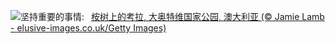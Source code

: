 ![](https://www.bing.com/th?id=OHR.EucalyptusKoala_ZH-CN6942451940_UHD.jpg&w=1000)坚持重要的事情:&nbsp;&ensp;[桉树上的考拉, 大奥特维国家公园, 澳大利亚 (© Jamie Lamb - elusive-images.co.uk/Getty Images)](https://www.bing.com/th?id=OHR.EucalyptusKoala_ZH-CN6942451940_UHD.jpg)
<br><br/>
